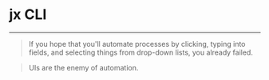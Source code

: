# jx CLI

---


> If you hope that you'll automate processes by clicking, typing into fields, and selecting things from drop-down lists, you already failed.

> UIs are the enemy of automation.
